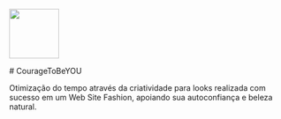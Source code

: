 <p><img width="90" heigth="90" src="https://github.com/BiaRosaR/CouragetoBeYOU/assets/125586731/fa62175e-6c79-432c-aeb0-485db531ae9d"></p> # CourageToBeYOU
 
Otimização do tempo através da criatividade para looks realizada com sucesso em um Web Site Fashion, apoiando sua autoconfiança e beleza natural.
